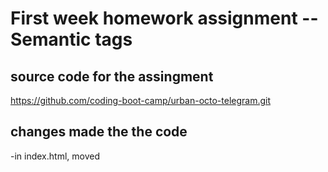 # First week homework assignment -- Semantic tags

## source code for the assingment
https://github.com/coding-boot-camp/urban-octo-telegram.git

## changes made the the code
-in index.html, moved <title> up from line 7 to 6 so the heading is in sequential order.

-changed all <div> elements to semantic elements, including <header> <main> <section> <aside> <img> <footer> 
removed unnessasary tags line 12

-in css, removed repeated styles and created new classes to help, such as .card and .benefit, and adjusted the html to match the new classes.

-removed unnessasary id tags from lines 43, 36

-added alt attributes to all images 

-changed <title> to read as "Horisen" instead of "Website"